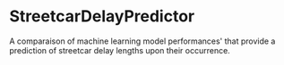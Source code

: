 # StreetcarDelayPredictor
A comparaison of machine learning model performances' that provide a prediction of streetcar delay lengths upon their occurrence.
